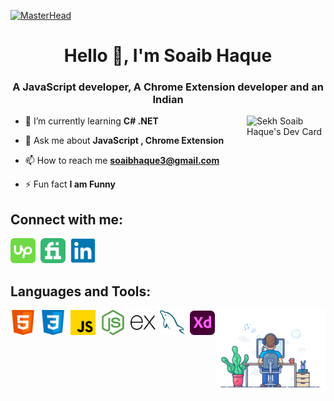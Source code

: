 [![MasterHead](./img/banner.gif)](https://github.com/SoaibHaque)
<h1 align="center">Hello 👋, I'm Soaib Haque</h1>
<h3 align="center">A JavaScript developer, A Chrome Extension developer and an Indian</h3>

<a href="https://app.daily.dev/soaibhaque"><img align="right" width="25%" src="https://api.daily.dev/devcards/c3786868db4349c0b53d0141b8409c24.png?r=4bl" alt="Sekh Soaib Haque's Dev Card"/></a>

- 🌱 I’m currently learning **C# .NET**

- 💬 Ask me about **JavaScript , Chrome Extension**

- 📫 How to reach me **soaibhaque3@gmail.com**

- ⚡ Fun fact **I am Funny**

<h2>Connect with me:</h2>
<a href="https://www.upwork.com/freelancers/~0121e346d19424d387" target="_blank"><img width="40px" src="./img/icon/upwork.svg"></a>&nbsp
<a href="https://www.fiverr.com/sekhsoaibhaque"><img width="40px" src="./img/icon/fiverr.svg"></a>&nbsp
<a href="https://www.linkedin.com/in/soaib-haque-905221203"><img width="40px" src="./img/icon/linkedin.svg"></a>

<h2>Languages and Tools:</h2>
<img align="right" width="35%" src="./img/coding.gif"></img>
<p align="left">
<a href="https://www.w3.org/html/" target="_blank"><img width="40px" src="./img/icon/html.svg"></a>&nbsp
<a href="https://www.w3schools.com/css/"><img width="40px" src="./img/icon/css.svg"></a>&nbsp
<a href="https://developer.mozilla.org/en-US/docs/Web/JavaScript"><img width="40px" src="./img/icon/javascript.svg"></a>&nbsp
<a href="https://nodejs.org/en/"><img width="40px" src="./img/icon/nodejs.svg"></a>&nbsp
<a href="https://expressjs.com/"><img width="40px" src="./img/icon/express.svg"></a>&nbsp
<a href="https://www.mysql.com/"><img width="40px" src="./img/icon/mysql.svg"></a>&nbsp
<a href="https://helpx.adobe.com/support/xd.html"><img width="40px" src="./img/icon/xd.svg"></a>
</p>